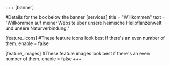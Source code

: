 +++
[banner]

#Details for the box below the banner
[services]
  title = "Willkommen"
  text = "Willkommen auf meiner Website über unsere heimische Heilpflanzenwelt und unsere Naturverbindung."

[feature_icons]
  #These feature icons look best if there's an even number of them.
  enable = false

[feature_images]
#These feature images look best if there's an even number of them.
  enable = false
+++
